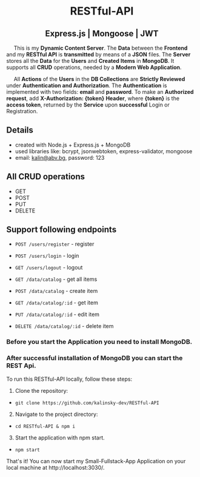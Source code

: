 <h1 align="center">RESTful-API</h1>
<h2 align="center">Express.js | Mongoose | JWT</h2>

&nbsp; &nbsp; &nbsp;This is my **Dynamic Content Server**. The **Data** between the **Frontend** and my **RESTful API** is **transmitted** by means of a **JSON** files. The **Server** stores all the **Data** for the **Users** and **Created Items** in **MongoDB**. It supports all **CRUD** operations, needed by a **Modern Web Application**.

&nbsp; &nbsp; &nbsp;All **Actions** of the **Users** in the **DB Collections** are **Strictly Reviewed** under **Authentication and Authorization**. The **Authentication** is implemented with two fields: **email** and **password**. To make an **Authorized request**, add **X-Authorization: {token}** **Header**, where **{token}** is the **access token**, returned by the **Service** upon **successful** Login or Registration.

## Details

- created with Node.js + Express.js + MongoDB
- used libraries like: bcrypt, jsonwebtoken, express-validator, mongoose
- email: kalin@abv.bg, password: 123

## All CRUD operations

- GET
- POST
- PUT
- DELETE

## Support following endpoints

- `POST /users/register` - register
- `POST /users/login` - login
- `GET /users/logout` - logout
  <br />

- `GET /data/catalog` - get all items
- `POST /data/catalog` - create item

- `GET /data/catalog/:id` - get item
- `PUT /data/catalog/:id` - edit item
- `DELETE /data/catalog/:id` - delete item

### Before you start the Application you need to install MongoDB.

### After successful installation of MongoDB you can start the REST Api.

To run this RESTful-API locally, follow these steps:

1.  Clone the repository:

- `git clone https://github.com/kalinsky-dev/RESTful-API`

2.  Navigate to the project directory:

- `cd RESTful-API & npm i`

3.  Start the application with npm start.

- `npm start`

That's it! You can now start my Small-Fullstack-App Application on your local machine at http://localhost:3030/.
